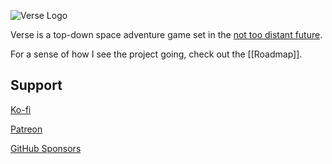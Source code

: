 ![Verse Logo](assets/verse-galaxy.png)

Verse is a top-down space adventure game set in the [not too distant future](Timeline.md).

For a sense of how I see the project going, check out the [[Roadmap]].

## Support

[Ko-fi](https://ko-fi.com/thombruce)

[Patreon](https://patreon.com/thombruce)

[GitHub Sponsors](https://github.com/sponsors/thombruce)
